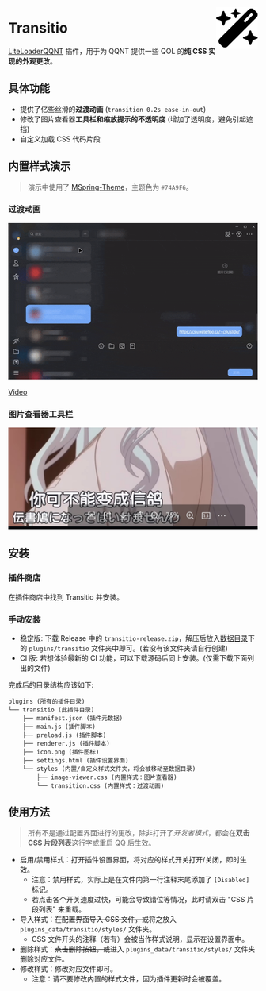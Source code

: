 <img src="./icon.png" align="right" style="width: 6em; height: 6em;"></img>

# Transitio

[LiteLoaderQQNT](https://github.com/mo-jinran/LiteLoaderQQNT) 插件，用于为 QQNT 提供一些 QOL 的**纯 CSS 实现的外观更改**。

## 具体功能

- 提供了亿些丝滑的**过渡动画** (`transition 0.2s ease-in-out`)
- 修改了图片查看器**工具栏和缩放提示的不透明度** (增加了透明度，避免引起遮挡)
- 自定义加载 CSS 代码片段

## 内置样式演示

> 演示中使用了 [MSpring-Theme](https://github.com/MUKAPP/LiteLoaderQQNT-MSpring-Theme)，主题色为 `#74A9F6`。

### 过渡动画

![Transitio gif](./attachments/transitio.gif)

[Video](./attachments/transitio.mp4)

### 图片查看器工具栏

![Transitio image viewer](./attachments/image-viewer.jpg)

## 安装

### 插件商店

在插件商店中找到 Transitio 并安装。

### 手动安装

- 稳定版: 下载 Release 中的 `transitio-release.zip`，解压后放入[数据目录](https://github.com/mo-jinran/LiteLoaderQQNT-Plugin-Template/wiki/1.%E4%BA%86%E8%A7%A3%E6%95%B0%E6%8D%AE%E7%9B%AE%E5%BD%95%E7%BB%93%E6%9E%84#liteloader%E7%9A%84%E6%95%B0%E6%8D%AE%E7%9B%AE%E5%BD%95)下的 `plugins/transitio` 文件夹中即可。(若没有该文件夹请自行创建)
- CI 版: 若想体验最新的 CI 功能，可以下载源码后同上安装。(仅需下载下面列出的文件)

完成后的目录结构应该如下:

```
plugins (所有的插件目录)
└── transitio (此插件目录)
    ├── manifest.json (插件元数据)
    ├── main.js (插件脚本)
    ├── preload.js (插件脚本)
    ├── renderer.js (插件脚本)
    ├── icon.png (插件图标)
    ├── settings.html (插件设置界面)
    └── styles (内置/自定义样式文件夹，将会被移动至数据目录)
        ├── image-viewer.css (内置样式：图片查看器)
        └── transition.css (内置样式：过渡动画)
```

## 使用方法

> 所有不是通过配置界面进行的更改，除非打开了*开发者模式*，都会在**双击CSS 片段列表**这行字或重启 QQ 后生效。

- 启用/禁用样式：打开插件设置界面，将对应的样式开关打开/关闭，即时生效。
    - 注意：禁用样式，实际上是在文件内第一行注释末尾添加了 `[Disabled]` 标记。
    - 若点击各个开关速度过快，可能会导致错位等情况，此时请双击 "CSS 片段列表" 来重载。
- 导入样式：~~在配置界面导入 CSS 文件，或~~将之放入 `plugins_data/transitio/styles/` 文件夹。
    - CSS 文件开头的注释（若有）会被当作样式说明，显示在设置界面中。
- 删除样式：~~点击删除按钮，或~~进入 `plugins_data/transitio/styles/` 文件夹删除对应文件。
- 修改样式：修改对应文件即可。
    - 注意：请不要修改内置的样式文件，因为插件更新时会被覆盖。
